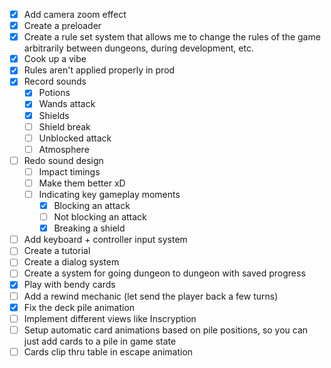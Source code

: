 - [x] Add camera zoom effect
- [x] Create a preloader
- [x] Create a rule set system that allows me to change the rules of the game arbitrarily between dungeons, during development, etc.
- [x] Cook up a vibe
- [x] Rules aren't applied properly in prod
- [x] Record sounds
  - [x] Potions
  - [x] Wands attack
  - [x] Shields
  - [ ] Shield break
  - [ ] Unblocked attack
  - [ ] Atmosphere
- [ ] Redo sound design
  - [ ] Impact timings
  - [ ] Make them better xD
  - [ ] Indicating key gameplay moments
    - [x] Blocking an attack
    - [ ] Not blocking an attack
    - [x] Breaking a shield
- [ ] Add keyboard + controller input system
- [ ] Create a tutorial
- [ ] Create a dialog system
- [ ] Create a system for going dungeon to dungeon with saved progress
- [x] Play with bendy cards
- [ ] Add a rewind mechanic (let send the player back a few turns)
- [x] Fix the deck pile animation
- [ ] Implement different views like Inscryption
- [ ] Setup automatic card animations based on pile positions, so you can just add cards to a pile in game state
- [ ] Cards clip thru table in escape animation
